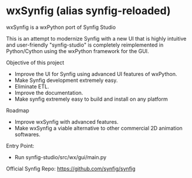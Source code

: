 # wxSynfig (alias synfig-reloaded)
wxSynfig is a wxPython port of Synfig Studio

This is an attempt to modernize Synfig with a new UI that is highly intuitive and user-friendly
"synfig-studio"  is completely reimplemented in Python/Cython using the wxPython framework for the GUI.

Objective of this project
- Improve the UI for Synfig using advanced UI features of wxPython.
- Make Synfig development extremely easy.
- Eliminate ETL.
- Improve the documentation.
- Make synfig extremely easy to build and install on any platform

Roadmap
- Improve wxSynfig with advanced features.
- Make wxSynfig a viable alternative to other commercial 2D animation softwares.

Entry Point:
- Run synfig-studio/src/wx/gui/main.py

Official Synfig Repo: https://github.com/synfig/synfig
